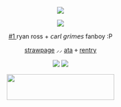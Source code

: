 <p align="center"> <dir="auto"> <img src="https://komarev.com/ghpvc/?username=clovxers&label=:3&color=022D73&style=plastic"> </dir> </p>
  <p align="center"> <img src=https://media.discordapp.net/attachments/1427469627188969627/1427470537864511528/Untitled198_20251013213803.png?ex=68eefb09&is=68eda989&hm=825444b60bb4a022826a47c6ee494ef8299174734f75772a288cf0aad705a6b5&=&format=webp&quality=lossless&width=579&height=783>
<p align="center"> <ins> #1 </ins>	ryan ross + 𝘤𝘢𝘳𝘭 𝘨𝘳𝘪𝘮𝘦𝘴 fanboy :P </p>
   <p align="center"> <a href="https://thepetewentzz.straw.page/">strawpage</a> ⸝⸝ <a href="https://flvttrdsh.atabook.org/">ata</a> ⌖ <a href="https://rentry.co/mych3mz">rentry</a>
  <div>
   <p align="center"> <img src="https://graphic.neocities.org/insomniacblinkie.gif"> <img src=https://graphic.neocities.org/tumblr_inline_phq6vvJU4b1r9dyo4_500.gif> </p>
   
<p align="center" dir="auto"> <img src="https://spotify-github-profile.kittinanx.com/api/view?uid=31dnbrq33dernxlkwbvsoee7w6py&cover_image=true&theme=natemoo-re&show_offline=false&background_color=121212&interchange=false&bar_color=f4f2ec&bar_color_cover=false)](https://github.com/kittinan/spotify-github-profile)" height="60" width="250"></a>
